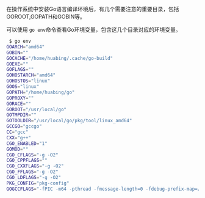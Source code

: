 在操作系统中安装Go语言编译环境后，有几个需要注意的重要目录，包括GOROOT,GOPATH和GOBIN等。可以使用 ```go env```命令查看Go环境变量，包含这几个目录对应的环境变量。```bash $ go envGOARCH="amd64"GOBIN=""GOCACHE="/home/huabing/.cache/go-build"GOEXE=""GOFLAGS=""GOHOSTARCH="amd64"GOHOSTOS="linux"GOOS="linux"GOPATH="/home/huabing/go"GOPROXY=""GORACE=""GOROOT="/usr/local/go"GOTMPDIR=""GOTOOLDIR="/usr/local/go/pkg/tool/linux_amd64"GCCGO="gccgo"CC="gcc"CXX="g++"CGO_ENABLED="1"GOMOD=""CGO_CFLAGS="-g -O2"CGO_CPPFLAGS=""CGO_CXXFLAGS="-g -O2"CGO_FFLAGS="-g -O2"CGO_LDFLAGS="-g -O2"PKG_CONFIG="pkg-config"GOGCCFLAGS="-fPIC -m64 -pthread -fmessage-length=0 -fdebug-prefix-map=/tmp/go-build688094926=/tmp/go-build -gno-record-gcc-switches"```